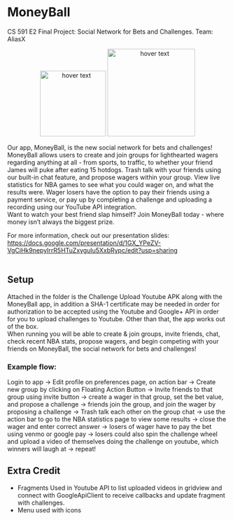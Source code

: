 # MoneyBall
CS 591 E2 Final Project: Social Network for Bets and Challenges. Team: AliasX


<p align="center">
  <img src="https://github.com/samc24/MoneyBall/blob/master/app/src/main/res/mipmap-xxxhdpi/big_logo.png?raw=true" width="150" title="hover text">
  <img src="https://github.com/samc24/MoneyBall/blob/master/app/src/main/res/drawable/moneyball_logo.jpg?raw=true" width="200" title="hover text">
</p>


Our app, MoneyBall, is the new social network for bets and challenges! MoneyBall allows users to create and join groups for lighthearted wagers regarding anything at all - from sports, to traffic, to whether your friend James will puke after eating 15 hotdogs. Trash talk with your friends using our built-in chat feature, and propose wagers within your group. View live statistics for NBA games to see what you could wager on, and what the results were. Wager losers have the option to pay their friends using a payment service, or pay up by completing a challenge and uploading a recording using our YouTube API integration. <br>
Want to watch your best friend slap himself? Join MoneyBall today - where money isn’t always the biggest prize. <br>

For more information, check out our presentation slides: https://docs.google.com/presentation/d/1GX_YPeZV-VgCiHk9nepyIrrR5HTuZxygulu5XxbRypc/edit?usp=sharing <br> <br>

## Setup <br>
Attached in the folder is the Challenge Upload Youtube APK along with the MoneyBall app, in addition a SHA-1 certificate may be needed in order for authorization to be accepted using the Youtube and Google+ API in order for you to upload challenges to Youtube. Other than that, the app works out of the box. <br>
When running you will be able to create & join groups, invite friends, chat, check recent NBA stats, propose wagers, and begin competing with your friends on MoneyBall, the social network for bets and challenges! <br>
### Example flow: <br>
Login to app -> Edit profile on preferences page, on action bar -> Create new group by clicking on Floating Action Button -> Invite friends to that group using invite button -> create a wager in that group, set the bet value, and propose a challenge -> friends join the group, and join the wager by proposing a challenge -> Trash talk each other on the group chat -> use the action bar to go to the NBA statistics page to view some results -> close the wager and enter correct answer -> losers of wager have to pay the bet using venmo or google pay -> losers could also spin the challenge wheel and upload a video of themselves doing the challenge on youtube, which winners will laugh at -> repeat! <br>

## Extra Credit <br>
- Fragments Used in Youtube API to list uploaded videos in gridview and connect with GoogleApiClient to receive callbacks and update fragment with challenges. <br>
- Menu used with icons <br>


